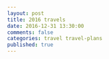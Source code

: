```yaml
---
layout: post
title: 2016 travels
date: 2016-12-31 13:30:00
comments: false
categories: travel travel-plans
published: true
---
```

